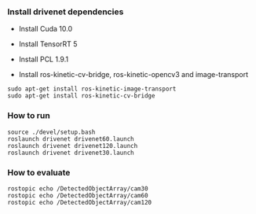### Install drivenet dependencies

* Install Cuda 10.0
* Install TensorRT 5
* Install PCL 1.9.1

* Install ros-kinetic-cv-bridge, ros-kinetic-opencv3 and image-transport
```
sudo apt-get install ros-kinetic-image-transport
sudo apt-get install ros-kinetic-cv-bridge 
```

### How to run
```
source ./devel/setup.bash
roslaunch drivenet drivenet60.launch
roslaunch drivenet drivenet120.launch
roslaunch drivenet drivenet30.launch
```
### How to evaluate
```
rostopic echo /DetectedObjectArray/cam30
rostopic echo /DetectedObjectArray/cam60
rostopic echo /DetectedObjectArray/cam120
```
